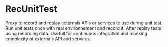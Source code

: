 RecUnitTest
===========

Proxy to record and replay externals APIs or services to use during unit test.
Run unit tests once with real environnement and record it. 
After replay tests using recording data.
Usefull for continuous integration and mocking complexity of externals API and services.
